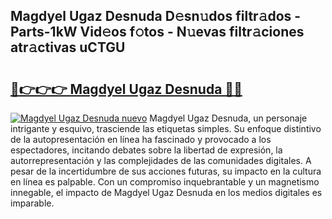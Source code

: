 ## Magdyel Ugaz Desnuda D𝚎sn𝚞dos filtr𝚊dos - Parts-1kW Vid𝚎os f𝚘tos - N𝚞evas filtr𝚊ciones atr𝚊ctivas uCTGU

# <h2><a href="http://mba3kb.tromn.icu/?c=Magdyel+Ugaz+Desnuda">🔗👉👉👉 Magdyel Ugaz Desnuda 🔗🔗</a></h2>

[![Magdyel Ugaz Desnuda nuevo](https://i.imgur.com/pEAQMta.gif)](http://mba3kb.tromn.icu/?c=Magdyel+Ugaz+Desnuda)
Magdyel Ugaz Desnuda, un personaje intrigante y esquivo, trasciende las etiquetas simples. Su enfoque distintivo de la autopresentación en línea ha fascinado y provocado a los espectadores, incitando debates sobre la libertad de expresión, la autorrepresentación y las complejidades de las comunidades digitales. A pesar de la incertidumbre de sus acciones futuras, su impacto en la cultura en línea es palpable. Con un compromiso inquebrantable y un magnetismo innegable, el impacto de Magdyel Ugaz Desnuda en los medios digitales es imparable.
